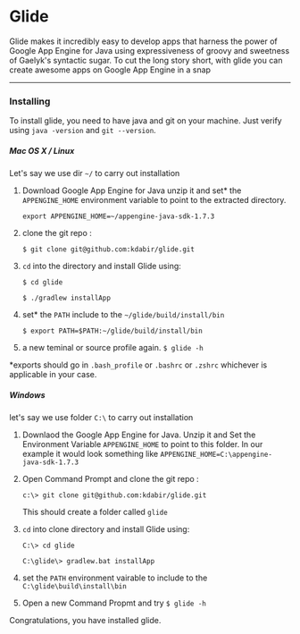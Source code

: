 Glide
=====
Glide makes it incredibly easy to develop apps that harness the power of Google App Engine for Java
using expressiveness of groovy and sweetness of Gaelyk's syntactic sugar.
To cut the long story short, with glide you can create awesome apps on Google App Engine in a snap

---------
### Installing

To install glide, you need to have java and git on your machine.
Just verify using `java -version` and `git --version`.


##### Mac OS X / Linux

Let's say we use dir `~/` to carry out installation

1. Download Google App Engine for Java unzip it and set* the `APPENGINE_HOME` environment variable to point to the extracted directory.

	`export APPENGINE_HOME=~/appengine-java-sdk-1.7.3`

2. clone the git repo :

    `$ git clone git@github.com:kdabir/glide.git`

3. `cd` into the directory and install Glide using:

    `$ cd glide`

    `$ ./gradlew installApp`

4. set* the `PATH` include to the `~/glide/build/install/bin`

	`$ export PATH=$PATH:~/glide/build/install/bin`

5. a new teminal or source profile again.
    `$ glide -h`

*exports should go in `.bash_profile` or `.bashrc` or `.zshrc` whichever is applicable in your case.


##### Windows
let's say we use folder `C:\` to carry out installation

1. Downlaod the Google App Engine for Java.
Unzip it and Set the Environment Variable `APPENGINE_HOME` to point to this folder.
In our example it would look something like  `APPENGINE_HOME=C:\appengine-java-sdk-1.7.3`

2. Open Command Prompt and clone the git repo :

    `c:\> git clone git@github.com:kdabir/glide.git`

	This should create a folder called `glide`

3. `cd` into clone directory and install Glide using:

    `C:\> cd glide`

    `C:\glide\> gradlew.bat installApp`

4. set the `PATH` environment vairable to include to the `C:\glide\build\install\bin`

5. Open a new Command Propmt and try
    `$ glide -h`


Congratulations, you have installed glide.

